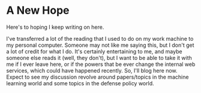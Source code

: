 # A New Hope

Here's to hoping I keep writing on here.

I've transferred a lot of the reading that I used to do on my work machine to my personal computer.  Someone may not like me saying this, but I don't get a lot of credit for what I do.  It's certainly entertaining to me, and maybe someone else reads it (well, they don't), but I want to be able to take it with me if I ever leave here, or if the powers that be ever change the internal web services, which could have happened recently.  So, I'll blog here now.  Expect to see my discussion revolve around papers/topics in the machine learning world and some topics in the defense policy world.
